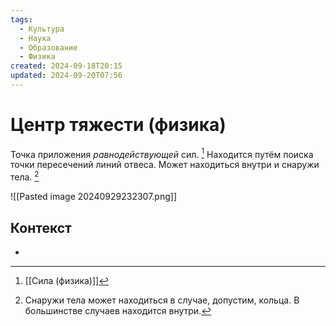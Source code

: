 ```yaml
---
tags:
  - Культура
  - Наука
  - Образование
  - Физика
created: 2024-09-18T20:15
updated: 2024-09-20T07:56
---
```

# Центр тяжести (физика)

Точка приложения *равнодействующей* сил.  [^1]
Находится путём поиска точки пересечений линий отвеса.
Может находиться внутри и снаружи тела.  [^2]

![[Pasted image 20240929232307.png]]

## Контекст
- 

[^1]: [[Сила (физика)]]
[^2]: Снаружи тела может находиться в случае, допустим, кольца. В большинстве случаев находится внутри.